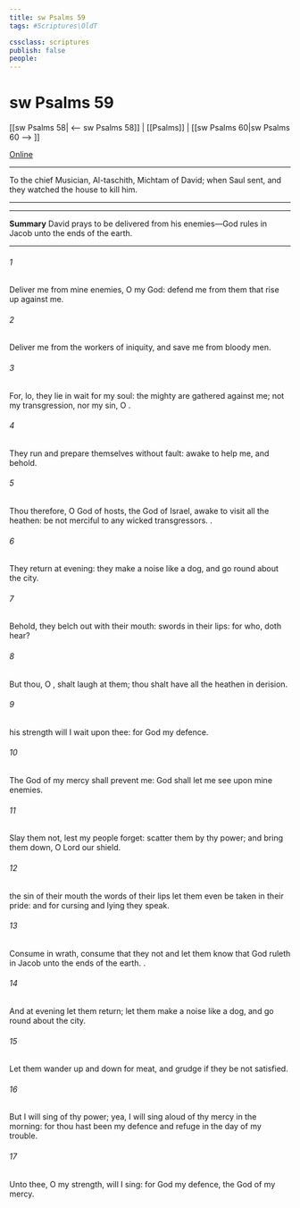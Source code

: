 ```yaml
---
title: sw Psalms 59
tags: #Scriptures\OldT

cssclass: scriptures
publish: false
people:
---
```


# sw Psalms 59
[[sw Psalms 58| <-- sw Psalms 58]] | [[Psalms]] | [[sw Psalms 60|sw Psalms 60 --> ]]

[Online](https://churchofjesuschrist.org/study/scriptures/ot/ps/59?lang=eng)

---
To the chief Musician, Al-taschith, Michtam of David; when Saul sent, and they watched the house to kill him.

---

---
__Summary__
David prays to be delivered from his enemies—God rules in Jacob unto the ends of the earth.

---
###### 1 
Deliver me from mine enemies, O my God: defend me from them that rise up against me.

###### 2 
Deliver me from the workers of iniquity, and save me from bloody men.

###### 3 
For, lo, they lie in wait for my soul: the mighty are gathered against me; not  my transgression, nor  my sin, O .

###### 4 
They run and prepare themselves without  fault: awake to help me, and behold.

###### 5 
Thou therefore, O  God of hosts, the God of Israel, awake to visit all the heathen: be not merciful to any wicked transgressors. .

###### 6 
They return at evening: they make a noise like a dog, and go round about the city.

###### 7 
Behold, they belch out with their mouth: swords  in their lips: for who,  doth hear?

###### 8 
But thou, O , shalt laugh at them; thou shalt have all the heathen in derision.

###### 9 
 his strength will I wait upon thee: for God  my defence.

###### 10 
The God of my mercy shall prevent me: God shall let me see  upon mine enemies.

###### 11 
Slay them not, lest my people forget: scatter them by thy power; and bring them down, O Lord our shield.

###### 12 
 the sin of their mouth  the words of their lips let them even be taken in their pride: and for cursing and lying  they speak.

###### 13 
Consume  in wrath, consume  that they  not  and let them know that God ruleth in Jacob unto the ends of the earth. .

###### 14 
And at evening let them return;  let them make a noise like a dog, and go round about the city.

###### 15 
Let them wander up and down for meat, and grudge if they be not satisfied.

###### 16 
But I will sing of thy power; yea, I will sing aloud of thy mercy in the morning: for thou hast been my defence and refuge in the day of my trouble.

###### 17 
Unto thee, O my strength, will I sing: for God  my defence,  the God of my mercy.

